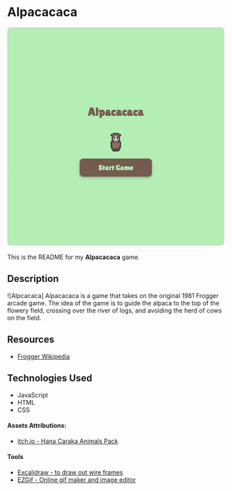 # Alpacacaca

![Alpacacaca](screenshots/Screenshot%202024-12-16%20at%2009.24.58.png)

This is the README for my **Alpacacaca** game.

## Description

![Alpcacaca]
Alpacacaca is a game that takes on the original 1981 Frogger arcade game.
The idea of the game is to guide the alpaca to the top of the flowery field, crossing over the river of logs, and avoiding the herd of cows on the field.


## Resources
- [Frogger Wikipedia](https://en.wikipedia.org/wiki/Frogger)

## Technologies Used
- JavaScript
- HTML
- CSS


#### Assets Attributions:

- [itch.io - Hana Caraka Animals Pack](https://otterisk.itch.io/hana-caraka-animals-pack)


#### Tools
- [Excalidraw - to draw out wire frames](https://excalidraw.com/)
- [EZGif - Online gif maker and image editor](https://ezgif.com/)
